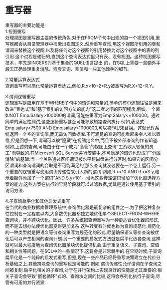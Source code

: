 # 重写器
重写器的主要功能是:
<br>1.视图重写<br>
处理视图是重写器主要的传统角色.对于在FROM子句中出现的每一个视图引用,重写器都会从目录管理器中检索出视图定义.然后重写查询,用这个视图所引用的表和谓词来替换这个视图,以及将任何对这个视图的引用替换为对这个视图中的表的列引用.这个过程是递归的,直到这个查询表达式里只有表、没有视图。这种视图重写技术，率先是INGERS为基于集合的QUEL语言提出 的，在SQL上需要一些额外手段去正确处理重复消除、嵌套查询、空值和一些其他棘手的细节。
<p>2.常量运算表达式<br>
查询重写可以简化常量运算表达式,例如,R.x<10+2+R.y被重写为R.X<12+R.Y。
<p>3.谓词逻辑重写<br>
逻辑重写是应用在基于WHERE子句中的谓词和常量的.简单的布尔逻辑往往是用来改进"表达式"和"基于索引的访问方法的能力"这二者之间的匹配程度.例如,一个诸如NOT Emp.Salary>100000的谓词,可能被重写为Emp.Salary<=100000。通过简单的满足性测试,这些逻辑重写甚至可能导致短路查询执行.例如,表达式Emp.salary<7500 AND Emp.salary>1000000,可以被FALSE替换。这就允许系统返回一个空的查询值,而无需访问数据库.不可满足的查询可能看起来令人难以置信,但是回想一下,谓词可以被"隐藏"在视图定义中,而且不被外部查询的作者知道.例如,上述的查询,可能由于在一个成为"高管"的视图上查询"工资收入较低的员工"而导致的.在Microsoft SQL Server并行安装中,不可满足的谓词也形成了"分区消除"的基础:当一个关系通过区间谓词被水平跨磁盘进行分区时,如果它的区间分区谓词和查询谓词的合取是不可能满足的,那么查询就没必要在一个卷上运行.另一个重要的逻辑重写使用谓词传递性来引入新的谓词.例如,R.x<10 AND R.x=S.y,暗示着额外添加了一个谓词"AND S.y<10"。增添这些传递谓词增加了优化器选择方案的能力,这些方案在执行的早期阶段就可以过滤数据,尤其是通过使用基于索引的访问方法.
<p>4.子查询扁平化和其他启发式重写<br>
在当代的商业数据库管理系统中,查询优化器是最复杂的组件之一.为了把这种复杂性控制在一定程度以内,大多数优化器都独立地优化单个SELECT-FROM-WHERE查询块，并不跨块优化。因此，许多系统把查询重写为一种更适合优化器的形式,而不是去想办法使优化器变得更加复杂.这种转变有时候也称为查询规范化.规范化的一种类型就是把语义等价查询重写为规范化的形式,尽量确保语义等价查询被优化后可以产生相同的查询计划.另一个重要的启发式方法就是扁平化嵌套查询,这样就可以最大程度地为查询优化器单块优化提供机会.由于重复语义、子查询、空值和相关性等问题，在SQL中的一些情况下,这将会是非常棘手的.在早期时候,子查询扁平化是一个纯粹的启发式重写,但是,现在一些产品已经将重写决策建立在代价分析基础之上.其他跨块查询的重写也是可能的.例如,谓词传递性允许谓词在子查询之间被复制.扁平化相关的子查询,对于在并行架构上实现良好的性能是尤其重要的:相关子查询会导致"嵌套循环"式的、查询块之间的比较,这将会序列化执行子查询,尽管有可用的并行资源.

